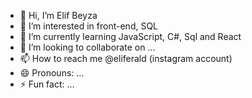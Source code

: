 - 👋 Hi, I’m Elif Beyza
- 👀 I’m interested in front-end, SQL
- 🌱 I’m currently learning JavaScript, C#, Sql and React 
- 💞️ I’m looking to collaborate on ...
- 📫 How to reach me @eliferald (instagram account)
- 😄 Pronouns: ...
- ⚡ Fun fact: ...

<!---
elfbeyza/elfbeyza is a ✨ special ✨ repository because its `README.md` (this file) appears on your GitHub profile.
You can click the Preview link to take a look at your changes.
--->

